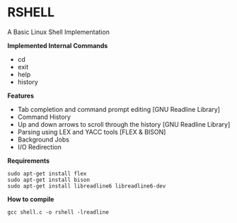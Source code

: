 # RSHELL
A Basic Linux Shell Implementation

<b>Implemented Internal Commands</b>
- cd
- exit
- help
- history

<b>Features</b>
- Tab completion and command prompt editing   [GNU Readline Library]
- Command History
- Up and down arrows to scroll through the history  [GNU Readline Library]
- Parsing using LEX and YACC tools    [FLEX & BISON]
- Background Jobs
- I/O Redirection

<b>Requirements</b>
~~~~~~~~~~~~~~~~~~~~~~~~~~~~~~~~~~~~~~~~~~~~~~~~~~~~~~~~~~~~~~~~~~~~~~~~~~~~~~~~
sudo apt-get install flex
sudo apt-get install bison
sudo apt-get install libreadline6 libreadline6-dev
~~~~~~~~~~~~~~~~~~~~~~~~~~~~~~~~~~~~~~~~~~~~~~~~~~~~~~~~~~~~~~~~~~~~~~~~~~~~~~~~

<b>How to compile</b>
~~~~~~~~~~~~~~~~~~~~~~~~~~~~~~~~~~~~~~~~~~~~~~~~~~~~~~~~~~~~~~~~~~~~~~~~~~~~~~~~
gcc shell.c -o rshell -lreadline
~~~~~~~~~~~~~~~~~~~~~~~~~~~~~~~~~~~~~~~~~~~~~~~~~~~~~~~~~~~~~~~~~~~~~~~~~~~~~~~~
